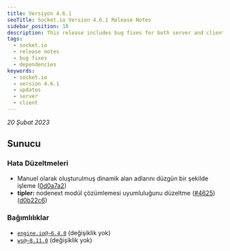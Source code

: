 ```yaml
---
title: Versiyon 4.6.1
seoTitle: Socket.io Version 4.6.1 Release Notes
sidebar_position: 10
description: This release includes bug fixes for both server and client components along with dependency updates. Key improvements are noted for better performance and compatibility.
tags: 
  - socket.io
  - release notes
  - bug fixes
  - dependencies
keywords: 
  - socket.io
  - version 4.6.1
  - updates
  - server
  - client
---
```

*20 Şubat 2023*

## Sunucu

### Hata Düzeltmeleri

* Manuel olarak oluşturulmuş dinamik alan adlarını düzgün bir şekilde işleme ([0d0a7a2](https://github.com/socketio/socket.io/commit/0d0a7a22b5ff95f864216c529114b7dd41738d1e))
* **tipler:** nodenext modül çözümlemesi uyumluluğunu düzeltme ([#4625](https://github.com/socketio/socket.io/issues/4625)) ([d0b22c6](https://github.com/socketio/socket.io/commit/d0b22c630208669aceb7ae013180c99ef90279b0))


### Bağımlılıklar

- [`engine.io@~6.4.0`](https://github.com/socketio/engine.io/releases/tag/6.4.0) (değişiklik yok)
- [`ws@~8.11.0`](https://github.com/websockets/ws/releases/tag/8.11.0) (değişiklik yok)
